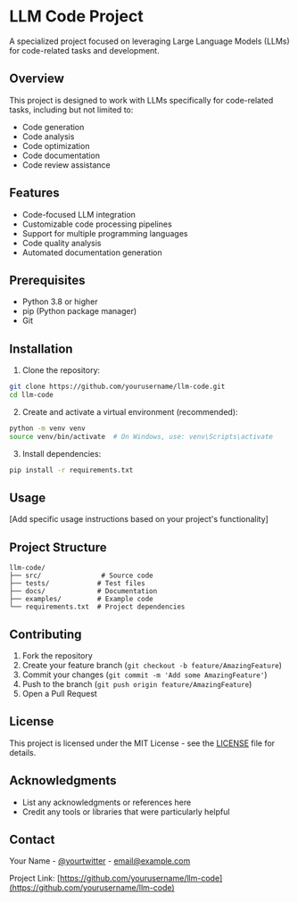 # LLM Code Project

A specialized project focused on leveraging Large Language Models (LLMs) for code-related tasks and development.

## Overview

This project is designed to work with LLMs specifically for code-related tasks, including but not limited to:
- Code generation
- Code analysis
- Code optimization
- Code documentation
- Code review assistance

## Features

- Code-focused LLM integration
- Customizable code processing pipelines
- Support for multiple programming languages
- Code quality analysis
- Automated documentation generation

## Prerequisites

- Python 3.8 or higher
- pip (Python package manager)
- Git

## Installation

1. Clone the repository:
```bash
git clone https://github.com/yourusername/llm-code.git
cd llm-code
```

2. Create and activate a virtual environment (recommended):
```bash
python -m venv venv
source venv/bin/activate  # On Windows, use: venv\Scripts\activate
```

3. Install dependencies:
```bash
pip install -r requirements.txt
```

## Usage

[Add specific usage instructions based on your project's functionality]

## Project Structure

```
llm-code/
├── src/               # Source code
├── tests/            # Test files
├── docs/             # Documentation
├── examples/         # Example code
└── requirements.txt  # Project dependencies
```

## Contributing

1. Fork the repository
2. Create your feature branch (`git checkout -b feature/AmazingFeature`)
3. Commit your changes (`git commit -m 'Add some AmazingFeature'`)
4. Push to the branch (`git push origin feature/AmazingFeature`)
5. Open a Pull Request

## License

This project is licensed under the MIT License - see the [LICENSE](LICENSE) file for details.

## Acknowledgments

- List any acknowledgments or references here
- Credit any tools or libraries that were particularly helpful

## Contact

Your Name - [@yourtwitter](https://twitter.com/yourtwitter) - email@example.com

Project Link: [https://github.com/yourusername/llm-code](https://github.com/yourusername/llm-code) 